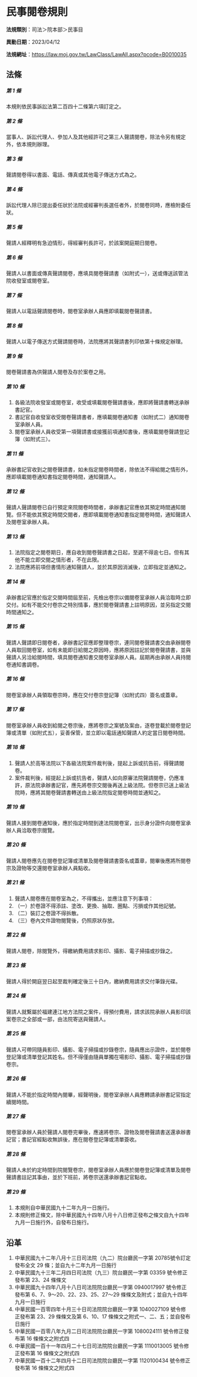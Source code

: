 # 民事閱卷規則

**法規類別**：司法＞院本部＞民事目

**異動日期**：2023/04/12  

**法規網址**：https://law.moj.gov.tw/LawClass/LawAll.aspx?pcode=B0010035





## 法條
##### 第 1 條
本規則依民事訴訟法第二百四十二條第六項訂定之。

##### 第 2 條
當事人、訴訟代理人、參加人及其他經許可之第三人聲請閱卷，除法令另有規定外，依本規則辦理。

##### 第 3 條
聲請閱卷得以書面、電話、傳真或其他電子傳送方式為之。

##### 第 4 條
訴訟代理人除已提出委任狀於法院或經審判長選任者外，於閱卷同時，應檢附委任狀。

##### 第 5 條
聲請人經釋明有急迫情形，得經審判長許可，於該案開庭期日閱卷。

##### 第 6 條
聲請人以書面或傳真聲請閱卷，應填具閱卷聲請書（如附式一），送或傳送該管法院收發室或閱卷室。

##### 第 7 條
聲請人以電話聲請閱卷時，閱卷室承辦人員應即填載閱卷聲請書。

##### 第 8 條
聲請人以電子傳送方式聲請閱卷時，法院應將其聲請書列印依第十條規定辦理。

##### 第 9 條
閱卷聲請書為供聲請人閱卷及存於案卷之用。

##### 第 10 條
1. 各級法院收發室或閱卷室，收受或填載閱卷聲請書後，應即將聲請書轉送承辦書記官。
1. 書記官自收發室收受閱卷聲請書者，應填載閱卷通知書（如附式二）通知閱卷室承辦人員。
1. 閱卷室承辦人員收受第一項聲請書或接獲前項通知書後，應填載閱卷聲請登記簿（如附式三）。

##### 第 11 條
承辦書記官收到之閱卷聲請書，如未指定閱卷時間者，除依法不得給閱之情形外，應即填載閱卷通知書指定閱卷時間，通知聲請人。

##### 第 12 條
聲請人聲請閱卷已自行預定來院閱卷時間者，承辦書記官應依其預定時間通知閱覽。但不能依其預定時間交閱者，應即填載閱卷通知書指定閱卷時間，通知聲請人及閱卷室承辦人員。

##### 第 13 條
1. 法院指定之閱卷期日，應自收到閱卷聲請書之日起，至遲不得逾七日。但有其他不能立即交閱之情形者，不在此限。
1. 法院應將前項但書情形通知聲請人，並於其原因消滅後，立即指定並通知之。

##### 第 14 條
承辦書記官應於指定交閱時間屆至前，先檢出卷宗以備閱卷室承辦人員洽取時立即交付。如有不能交付卷宗之特別情事，應於閱卷聲請書上註明原因，並另指定交閱時間通知之。

##### 第 15 條
聲請人聲請即日閱卷者，承辦書記官應即整理卷宗，連同閱卷聲請書交由承辦閱卷人員取回閱卷室，如有未能即日給閱之原因時，應將原因註記於閱卷聲請書，並與聲請人另洽給閱時間，填具閱卷通知書交閱卷室承辦人員。屆期再由承辦人員持閱卷通知書調卷。

##### 第 16 條
閱卷室承辦人員領取卷宗時，應在交付卷宗登記簿（如附式四）簽名或蓋章。

##### 第 17 條
閱卷室承辦人員收到給閱之卷宗後，應將卷宗之案號及案由，逐卷登載於閱卷登記簿或清單（如附式五），妥善保管，並立即以電話通知聲請人約定當日閱卷時間。

##### 第 18 條
1. 聲請人於高等法院以下各級法院案件裁判後，提起上訴或抗告前，得聲請閱卷。
1. 案件裁判後，經提起上訴或抗告者，聲請人如向原審法院聲請閱卷，仍應准許，原法院承辦書記官，應先將卷宗交閱後再送上級法院。但卷宗已送上級法院時，應將其閱卷聲請書轉送由上級法院指定閱卷時間並通知之。

##### 第 19 條
聲請人接到閱卷通知後，應於指定時間到達法院閱卷室，出示身分證件向閱卷室承辦人員洽取卷宗閱覽。

##### 第 20 條
聲請人閱卷應先在閱卷登記簿或清單及閱卷聲請書簽名或蓋章，閱畢後應將所閱卷宗及證物等交還閱卷室承辦人員點收。

##### 第 21 條
1. 聲請人閱卷應在閱卷室為之，不得攜出，並應注意下列事項：
1. （一）於卷證不得添註、塗改、更換、抽取、圈點、污損或作其他記號。
1. （二）裝訂之卷證不得拆散。
1. （三）卷內文件證物閱覽後，仍照原狀存放。

##### 第 22 條
聲請人閱卷，除閱覽外，得繳納費用請求影印、攝影、電子掃描或抄錄之。

##### 第 23 條
聲請人得於開庭翌日起至裁判確定後三十日內，繳納費用請求交付筆錄光碟。

##### 第 24 條
聲請人就繫屬於福建連江地方法院之案件，得預付費用，請求該院承辦人員影印該案卷宗之全部或一部，由法院寄送與聲請人。

##### 第 25 條
聲請人可帶同隨員影印、攝影、電子掃描或抄錄卷宗，隨員應出示證件，並於閱卷登記簿或清單登記其姓名。但不得僅由隨員單獨在場影印、攝影、電子掃描或抄錄卷宗。

##### 第 26 條
聲請人不能於指定時間內閱畢，經聲明後，閱卷室承辦人員應轉請承辦書記官指定續閱時間。

##### 第 27 條
閱卷室承辦人員於聲請人閱卷完畢後，應速將卷宗、證物及閱卷聲請書送還承辦書記官；書記官經點收無誤後，應在閱卷登記簿或清單簽收。

##### 第 28 條
聲請人未於約定時間到院閱覽卷宗，閱卷室承辦人員應於閱卷登記簿或清單及閱卷聲請書註記其事由，並於下班前，將卷宗送還承辦書記官點收。

##### 第 29 條
1. 本規則自中華民國九十二年九月一日施行。
1. 本規則修正條文，除中華民國九十四年八月十八日修正發布之條文自九十四年九月一日施行外，自發布日施行。

## 沿革
1. 中華民國九十二年八月十三日司法院（九二）院台廳民一字第 20785號令訂定發布全文 29 條；並自九十二年九月一日施行            
1. 中華民國九十三年二月四日司法院（九三）院台廳民一字第 03359  號令修正發布第 23、24 條條文
1. 中華民國九十四年八月十八日司法院院台廳民一字第 0940017997 號令修正發布第 6、7、9～20、22、23、25、27～29  條條文及附式；並自九十四年九月一日施行
1. 中華民國一百零四年十月三十日司法院院台廳民一字第 1040027109 號令修正發布第 23、29 條條文及第 6、10、17  條條文之附式一、二、五；並自發布日施行
1. 中華民國一百零八年九月二日司法院院台廳民一字第 1080024111 號令修正發布第 16 條條文之附式四
1. 中華民國一百十一年四月二十七日司法院院台廳民一字第 1110013005 號令修正發布第 16 條條文之附式四
1. 中華民國一百十二年四月十二日司法院院台廳民一字第 1120100434 號令修正發布第 16 條條文之附式四
